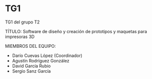 # TG1
TG1 del grupo T2

TÍTULO: Software de diseño y creación de prototipos y maquetas para impresoras 3D

MIEMBROS DEL EQUIPO:
  - Darío Cuevas López (Coordinador)
  - Agustín Rodríguez González 
  - David García Rubio
  - Sergio Sanz García
